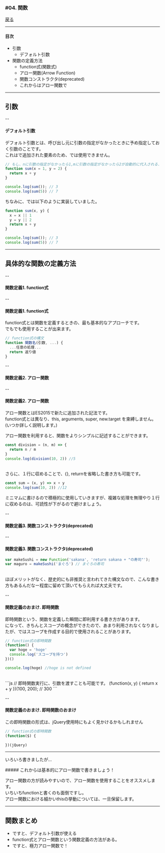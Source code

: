 ### #04. 関数

<a href="../">戻る</a>

---

#### 目次

- 引数
  - デフォルト引数<span class="tag -es201x"></span>
- 関数の定義方法
  - function式(関数式)
  - アロー関数(Arrow Function)<span class="tag -es201x"></span>
  - 関数コンストラクタ(deprecated)
  - これからはアロー関数で

---

<h2 class="-center">引数</h2>

-- 

#### デフォルト引数 <span class="tag -es201x"></span>

<p class="-mb16">デフォルト引数とは、呼び出し元に引数の指定がなかったときに予め指定しておく引数のことです。<br>これは<span class="tag -es201x"></span>で追加された要素のため、<span class="tag -es5"></span>では使用できません。</p>

```js
// もし、nに引数の指定がなかったら1,mに引数の指定がなかったら2が自動的に代入される.
function sum(x = 1, y = 2) {
  return x + y
}

console.log(sum()); // 3
console.log(sum(5)) // 7

```

<p class="-mt16">ちなみに、<span class="tag -es5"></span>では以下のように実装していました。</p>

```js
function sum(x, y) {
  x = x || 1
  y = y || 2 
  return x + y
}

console.log(sum()); // 3
console.log(sum(5)) // 7
```
---

## 具体的な関数の定義方法

--

#### 関数定義1. function式

--
#### 関数定義1. function式

function式とは関数を定義するときの、最も基本的なアプローチです。<br><span class="tag -es5"></span>でも<span class="tag -es201x"></span>でも使用することが出来ます。

```javascript
// function式の構文
function 関数名(引数, ...) {
  ...任意の処理...
  return 返り値
}
```

--

#### 関数定義2. アロー関数 <span class="tag -es201x"></span>

--

#### 関数定義2. アロー関数 <span class="tag -es201x"></span>

アロー関数とはES2015で新たに追加された記法です。  
function式とは異なり、this, arguments, super, new.target を束縛しません。(いつか詳しく説明します。)  

アロー関数を利用すると、関数をよりシンプルに記述することができます。  

```js
const division = (n, m) => {
  return n / m
}
console.log(division(10, 2)) //5
```
<br>さらに、１行に収めることで、{}, returnを省略した書き方も可能です。  
```js
const sum = (x, y) => x + y
console.log(sum(10, 2)) //12
```
ミニマムに書けるので積極的に使用していきますが、複雑な処理を無理やり１行に収めるのは、可読性が下がるので避けましょう。

--

#### 関数定義3. 関数コンストラクタ(deprecated)

--

#### 関数定義3. 関数コンストラクタ(deprecated)

```js
var makeSushi = new Function('sakana', 'return sakana + "の寿司"');
var maguro = makeSushi('まぐろ') // まぐろの寿司
```

<br>
ほぼメリットがなく、歴史的にも非推奨と言われてきた構文なので、こんな書き方もあるんだなー程度に留めて頂いてもらえれば大丈夫です。

--

#### 関数定義のおまけ. 即時関数

即時関数という、関数を定義した瞬間に即利用する書き方があります。
<br><span class="tag -es201x"></span>になって、きちんとスコープの概念ができたので、あまり利用されなくなりましたが、<span class="tag -es5"></span>ではスコープを作成する目的で使用されることがあります。

```js
// function式の即時関数
(function() {
  var hoge = 'hoge'
  console.log('スコープを持つ')
})()

console.log(hoge) //hoge is not defined
```

<br>
```js
// 即時関数実行に、引数を渡すことも可能です。
(function(x, y) {
  return x + y
})(100, 200); // 300
```

-- 

#### 関数定義のおまけ. 即時関数のおまけ

この即時関数の形式は、jQuery使用時にもよく見かけるかもしれません
```js
// function式の即時関数
(function($) {
  
})(jQuery)
```

---

<p class="-ex-mb24">いろいろ書きましたが…</p>
##### これからは基本的にアロー関数で書きましょう！

アロー関数の方が読みやすいので、アロー関数を使用することをオススメします。  
いちいちfunctionと書くのも面倒ですし。  
アロー関数における細かいthisの挙動については、一旦保留します。

---

## 関数まとめ

- <span class="tag -es201x"></span>ですと、デフォルト引数が使える
- function式とアロー関数という関数定義の方法がある。
- <span class="tag -es201x"></span>ですと、極力アロー関数で！

